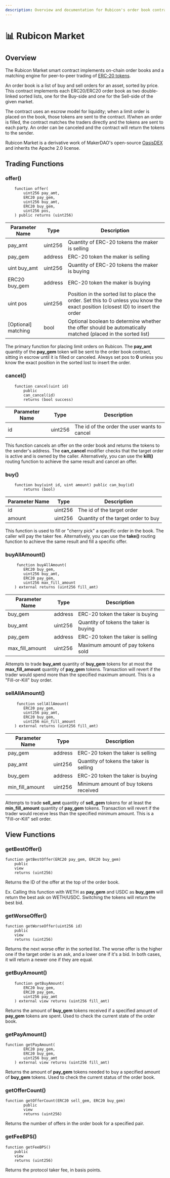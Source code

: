 ```yaml
---
description: Overview and documentation for Rubicon's order book contract
---
```


# 📊 Rubicon Market

## Overview

The Rubicon Market smart contract implements on-chain order books and a matching engine for peer-to-peer trading of [ERC-20 tokens](https://ethereum.org/en/developers/docs/standards/tokens/erc-20/).

An order book is a list of buy and sell orders for an asset, sorted by price. This contract implements each ERC20/ERC20 order book as two double-linked sorted lists, one for the Buy-side and one for the Sell-side of the given market.

The contract uses an escrow model for liquidity; when a limit order is placed on the book, those tokens are sent to the contract. If/when an order is filled, the contract matches the traders directly and the tokens are sent to each party. An order can be canceled and the contract will return the tokens to the sender.

Rubicon Market is a derivative work of MakerDAO's open-source [OasisDEX](https://oasisdex.com/) and inherits the Apache 2.0 license.


## Trading Functions

### offer()

```
    function offer(
        uint256 pay_amt,
        ERC20 pay_gem,
        uint256 buy_amt,
        ERC20 buy_gem,
        uint256 pos,
    ) public returns (uint256)
```

| Parameter Name         | Type        | Description                                                                                                                       |
| ---------------------- | ----------- | --------------------------------------------------------------------------------------------------------------------------------- |
| pay\_amt               | uint256     | Quantity of ERC-20 tokens the maker is selling                                                                                    |
| pay\_gem               | address     | ERC-20 token the maker is selling                                                                                                 |
| uint buy\_amt          | uint256     | Quantity of ERC-20 tokens the maker is buying                                                                                     |
| ERC20 buy\_gem         | address     | ERC-20 token the maker is buying                                                                                                  |
| uint pos               | uint256     | Position in the sorted list to place the order. Set this to 0 unless you know the exact position (closest ID) to insert the order |
| \[Optional] matching   | bool        | Optional boolean to determine whether the offer should be automatically matched (placed in the sorted list)                       |

The primary function for placing limit orders on Rubicon. The **pay_amt** quantity of the **pay_gem** token will be sent to the order book contract, sitting in escrow until it is filled or canceled. Always set pos to **0** unless you know the exact position in the sorted lost to insert the order.

### cancel()

```
    function cancel(uint id)
        public
        can_cancel(id)
        returns (bool success)
```

| Parameter Name         | Type        | Description                                    |
| ---------------------- | ----------- | ---------------------------------------------- |
| id                     | uint256     | The id of the order the user wants to cancel   |

This function cancels an offer on the order book and returns the tokens to the sender's address. The **can\_cancel** modifier checks that the target order is active and is owned by the caller. Alternatively, you can use the **kill()** routing function to achieve the same result and cancel an offer.

### buy()

```
    function buy(uint id, uint amount) public can_buy(id) 
        returns (bool)
```

| Parameter Name         | Type        | Description                                    |
| ---------------------- | ----------- | ---------------------------------------------- |
| id                     | uint256     | The id of the target order                     |
| amount                 | uint256     | Quantity of the target order to buy            |

This function is used to fill or "cherry pick" a specific order in the book. The caller will pay the taker fee. Alternatively, you can use the **take()** routing function to achieve the same result and fill a specific offer.

### buyAllAmount()

```
     function buyAllAmount(
        ERC20 buy_gem,
        uint256 buy_amt,
        ERC20 pay_gem,
        uint256 max_fill_amount
    ) external returns (uint256 fill_amt)
```

| Parameter Name         | Type        | Description                                    |
| ---------------------- | ----------- | ---------------------------------------------- |
| buy\_gem               | address     | ERC-20 token the taker is buying               |
| buy\_amt               | uint256     | Quantity of tokens the taker is buying         |
| pay\_gem               | address     | ERC-20 token the taker is selling              |
| max\_fill\_amount      | uint256     | Maximum amount of pay tokens sold              |

Attempts to trade **buy\_amt** quantity of **buy\_gem** tokens for at most the **max\_fill\_amount** quantity of **pay\_gem** tokens. Transaction will revert if the trader would spend more than the specified maximum amount. This is a "Fill-or-Kill" buy order.

### sellAllAmount()

```
     function sellAllAmount(
        ERC20 pay_gem,
        uint256 pay_amt,
        ERC20 buy_gem,
        uint256 min_fill_amount
    ) external returns (uint256 fill_amt)
```

| Parameter Name         | Type        | Description                                    |
| ---------------------- | ----------- | ---------------------------------------------- |
| pay\_gem               | address     | ERC-20 token the taker is selling              |
| pay\_amt               | uint256     | Quantity of tokens the taker is selling        |
| buy\_gem               | address     | ERC-20 token the taker is buying               |
| min\_fill\_amount      | uint256     | Minimum amount of buy tokens received          |

Attempts to trade **sell\_amt** quantity of **sell\_gem** tokens for at least the **min\_fill\_amount** quantity of **pay\_gem** tokens. Transaction will revert if the trader would receive less than the specified minimum amount. This is a "Fill-or-Kill" sell order.

## View Functions

### getBestOffer()

```
function getBestOffer(ERC20 pay_gem, ERC20 buy_gem)
    public
    view
    returns (uint256)
```

Returns the ID of the offer at the top of the order book.

Ex. Calling this function with WETH as **pay_gem** and USDC as **buy_gem** will return the best ask on WETH/USDC. Switching the tokens will return the best bid.

### getWorseOffer()

```
function getWorseOffer(uint256 id) 
    public 
    view 
    returns (uint256)
```

Returns the next worse offer in the sorted list. The worse offer is the higher one if the target order is an ask, and a lower one if it's a bid. In both cases, it will return a newer one if they are equal.

### getBuyAmount()

```
    function getBuyAmount(
        ERC20 buy_gem,
        ERC20 pay_gem,
        uint256 pay_amt
    ) external view returns (uint256 fill_amt)
```

Returns the amount of **buy\_gem** tokens received if a specified amount of **pay\_gem** tokens are spent. Used to check the current state of the order book.

### getPayAmount()

```
function getPayAmount(
        ERC20 pay_gem,
        ERC20 buy_gem,
        uint256 buy_amt
    ) external view returns (uint256 fill_amt)
```

Returns the amount of **pay\_gem** tokens needed to buy a specified amount of **buy\_gem** tokens. Used to check the current status of the order book.

### getOfferCount()

```
function getOfferCount(ERC20 sell_gem, ERC20 buy_gem)
        public
        view
        returns (uint256)
```

Returns the number of offers in the order book for a specified pair.

### getFeeBPS()

```
function getFeeBPS() 
    public 
    view 
    returns (uint256)
```

Returns the protocol taker fee, in basis points.

